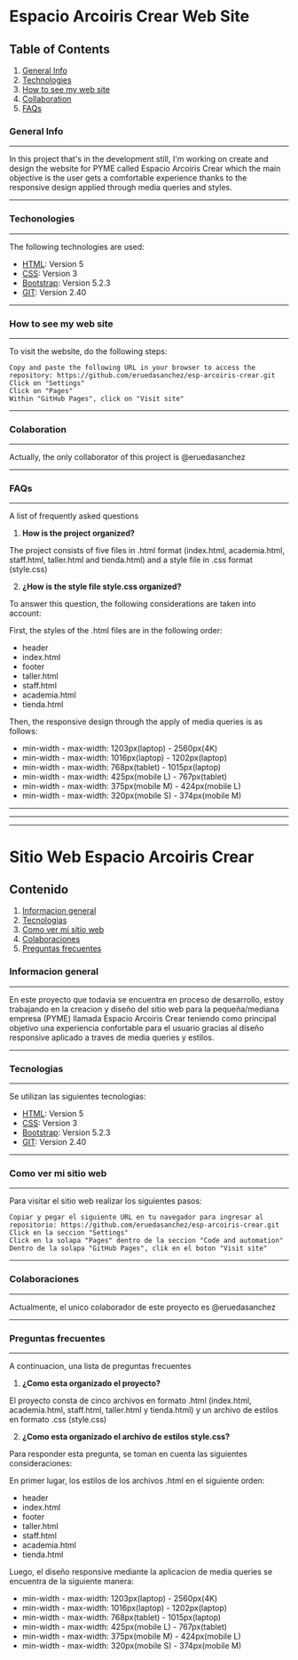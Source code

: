 # Espacio Arcoiris Crear Web Site

## Table of Contents
1. [General Info](#general-info)
2. [Technologies](#technologies)
3. [How to see my web site](#installation)
4. [Collaboration](#collaboration)
5. [FAQs](#faqs)

### General Info
***
In this project that's in the development still, I'm working on create and design the website for PYME called Espacio Arcoiris Crear which the main objective is the user gets a comfortable experience thanks to the responsive design applied through media queries and styles.
***

### Techonologies
***
The following technologies are used:
* [HTML](): Version 5 
* [CSS](): Version 3
* [Bootstrap](): Version 5.2.3
* [GIT](): Version 2.40
***

### How to see my web site
***

To visit the website, do the following steps:
```
Copy and paste the following URL in your browser to access the repository: https://github.com/eruedasanchez/esp-arcoiris-crear.git
Click on "Settings" 
Click on "Pages" 
Within "GitHub Pages", click on "Visit site" 
```
***
### Colaboration
***
Actually, the only collaborator of this project is @eruedasanchez
***
### FAQs
***
A list of frequently asked questions

1. **How is the project organized?**

The project consists of five files in .html format (index.html, academia.html, staff.html, taller.html and tienda.html) and a style file in .css format (style.css)

2. **¿How is the style file style.css organized?** 

To answer this question, the following considerations are taken into account:

First, the styles of the .html files are in the following order:

* header
* index.html
* footer
* taller.html
* staff.html
* academia.html
* tienda.html

Then, the responsive design through the apply of media queries is as follows:

* min-width - max-width: 1203px(laptop) - 2560px(4K)  
* min-width - max-width: 1016px(laptop) - 1202px(laptop)
* min-width - max-width: 768px(tablet) - 1015px(laptop)
* min-width - max-width: 425px(mobile L) - 767px(tablet)
* min-width - max-width: 375px(mobile M) - 424px(mobile L)
* min-width - max-width: 320px(mobile S) - 374px(mobile M)

***
***
***

# Sitio Web Espacio Arcoiris Crear 

## Contenido
1. [Informacion general](#general-info)
2. [Tecnologias](#technologies)
3. [Como ver mi sitio web](#installation)
4. [Colaboraciones](#collaboration)
5. [Preguntas frecuentes](#faqs)

### Informacion general
***
En este proyecto que todavia se encuentra en proceso de desarrollo, estoy trabajando en la creacion y diseño del
sitio web para la pequeña/mediana empresa (PYME) llamada Espacio Arcoiris Crear teniendo como principal objetivo
una experiencia confortable para el usuario gracias al diseño responsive aplicado a traves de media queries y estilos.
***

### Tecnologias
***
Se utilizan las siguientes tecnologias:
* [HTML](): Version 5 
* [CSS](): Version 3
* [Bootstrap](): Version 5.2.3
* [GIT](): Version 2.40
***

### Como ver mi sitio web
***
Para visitar el sitio web realizar los siguientes pasos:
```
Copiar y pegar el siguiente URL en tu navegador para ingresar al repositorio: https://github.com/eruedasanchez/esp-arcoiris-crear.git
Click en la seccion "Settings" 
Click en la solapa "Pages" dentro de la seccion "Code and automation"
Dentro de la solapa "GitHub Pages", clik en el boton "Visit site"
```
***
### Colaboraciones
***
Actualmente, el unico colaborador de este proyecto es @eruedasanchez
***
### Preguntas frecuentes
***
A continuacion, una lista de preguntas frecuentes

1. **¿Como esta organizado el proyecto?**

El proyecto consta de cinco archivos en formato .html (index.html, academia.html, staff.html, taller.html y tienda.html) y un archivo de estilos en formato .css (style.css) 

2. **¿Como esta organizado el archivo de estilos style.css?** 

Para responder esta pregunta, se toman en cuenta las siguientes consideraciones:

En primer lugar, los estilos de los archivos .html en el siguiente orden: 
* header
* index.html
* footer
* taller.html
* staff.html
* academia.html
* tienda.html

Luego, el diseño responsive mediante la aplicacion de media queries se encuentra de la siguiente manera:
* min-width - max-width: 1203px(laptop) - 2560px(4K)  
* min-width - max-width: 1016px(laptop) - 1202px(laptop)
* min-width - max-width: 768px(tablet) - 1015px(laptop)
* min-width - max-width: 425px(mobile L) - 767px(tablet)
* min-width - max-width: 375px(mobile M) - 424px(mobile L)
* min-width - max-width: 320px(mobile S) - 374px(mobile M)



